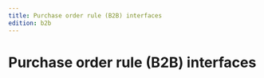 ```yaml
---
title: Purchase order rule (B2B) interfaces
edition: b2b   
---
```


# Purchase order rule (B2B) interfaces
